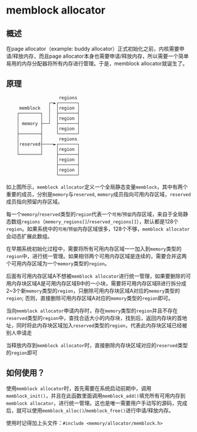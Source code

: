 # memblock allocator

## 概述

在page allocator（example: buddy allocator）正式初始化之前，内核需要申请/释放内存，而且page allocator本身也需要申请/释放内存，所以需要一个简单易用的内存分配器将所有内存进行管理。于是，memblock allocator就诞生了。

## 原理

```
                    regions
                ┌─►┌───────┐
     memblock   │  │region │
    ┌────────┐  │  ├───────┤
    │        │  │  │region │
    │ memory ├──┘  ├───────┤
    │        │     │region │
    ├────────┤     └───────┘
    │        │      regions
    │reserved├────►┌───────┐
    │        │     │region │
    └────────┘     ├───────┤
                   │region │
                   ├───────┤
                   │region │
                   └───────┘
```

如上图所示，`memblock allocator`定义一个全局静态变量`memblock`，其中有两个重要的成员，分别是`memory`与`reserved`, `memory`成员指向可用内存区域，`reserved`成员指向预留内存区域。

每一个`memory`/`reserved`类型的`region`代表一个`可用`/`预留`内存区域，来自于全局静态数组`regions`（`memory_regions[]`/`reserved_regions[]`），默认都是128个`region`。如果系统中的`可用`/`预留`内存区域很多，128个不够，`memblock allocator`会动态扩展此数组。

在早期系统初始化过程中，需要将所有可用内存区域一一加入到`memory`类型的`region`中，进行统一管理。如果相邻两个可用内存区域是连续的，需要合并这两个可用内存区域为一个`memory`类型的`region`。

后面有可用内存区域A不想被`memblock allocator`进行统一管理，如果要删除的可用内存块区域A是可用内存区域B中的一小块，需要将可用内存区域B进行拆分成2~3个新`memory`类型的`region`，只删除可用内存块区域A对应的`memory`类型的`region`; 否则，直接删除可用内存区域A对应的`memory`类型的`region`即可。

当向`memblock allocator`申请内存时，存在`memory`类型的`region`并且不存在`reserved`类型的`region`中，查找合适大小的内存块，找到后，返回内存块的首地址，同时将此内存块区域加入`reserved`类型的`region`，代表此内存块区域已经被别人申请走

当释放内存到`memblock allocator`时，直接删除内存块区域对应的`reserved`类型的`region`即可

## 如何使用？

使用`memblock allocator`时，首先需要在系统启动前期中，调用`memblock_init()`，并且在此函数里面调用`memblock_add()`填充所有可用内存到`memblock allocator`，进行统一管理。这也是唯一需要用户手动写的源码，完成后，就可以使用`memblock_alloc()`/`memblock_free()`进行申请/释放内存。

使用时记得加上头文件：`#include <memory/allocator/memblock.h>`